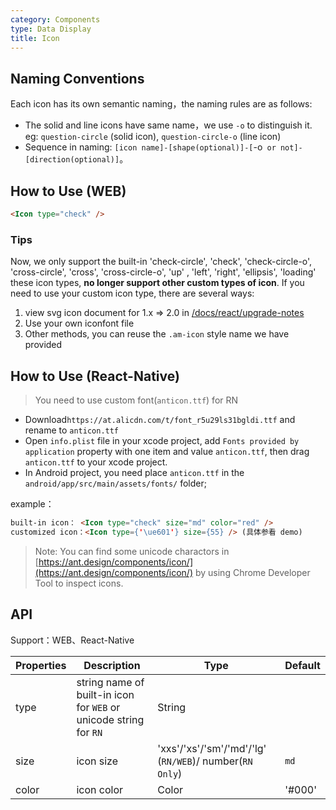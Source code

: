 ```yaml
---
category: Components
type: Data Display
title: Icon
---
```


## Naming Conventions

Each icon has its own semantic naming，the naming rules are as follows:

- The solid and line icons have same name，we use `-o` to distinguish it. eg: `question-circle` (solid icon), `question-circle-o` (line icon)
- Sequence in naming: `[icon name]-[shape(optional)]-[`-o` or not]-[direction(optional)]`。

## How to Use (WEB)

```html
<Icon type="check" />
```

### Tips

Now, we only support the built-in 'check-circle', 'check', 'check-circle-o', 'cross-circle', 'cross', 'cross-circle-o', 'up' , 'left', 'right', 'ellipsis', 'loading' these icon types, **no longer support other custom types of icon**. If you need to use your custom icon type, there are several ways:

1. view svg icon document for 1.x => 2.0 in [/docs/react/upgrade-notes](/docs/react/upgrade-notes#1.x-=>-2.0)
2. Use your own iconfont file
3. Other methods, you can reuse the `.am-icon` style name we have provided


## How to Use (React-Native)

> You need to use custom font(`anticon.ttf`) for RN

- Download`https://at.alicdn.com/t/font_r5u29ls31bgldi.ttf` and rename to `anticon.ttf`
- Open `info.plist` file in your xcode project, add `Fonts provided by application` property with one item and value `anticon.ttf`, then drag `anticon.ttf` to your xcode project.
- In Android project, you need place `anticon.ttf` in the `android/app/src/main/assets/fonts/` folder;

example：

```html
built-in icon： <Icon type="check" size="md" color="red" />
customized icon：<Icon type={'\ue601'} size={55} /> (具体参看 demo)
```
> Note: You can find some unicode charactors in [https://ant.design/components/icon/](https://ant.design/components/icon/) by using Chrome Developer Tool to inspect icons.

## API

Support：WEB、React-Native

| Properties        | Description           | Type            | Default       |
|------------|----------------|----------------|--------------|
| type    |   string name of built-in icon for `WEB` or unicode string for `RN`    | String   |
| size    |   icon size     | 'xxs'/'xs'/'sm'/'md'/'lg' (`RN/WEB`)/ number(`RN Only`)  | `md` |
| color   | icon color  | Color | '#000' |
